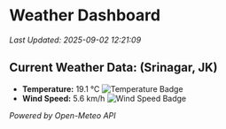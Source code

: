 
# Weather Dashboard

_Last Updated: 2025-09-02 12:21:09_

## Current Weather Data: (Srinagar, JK)
- **Temperature:** 19.1 °C ![Temperature Badge](https://img.shields.io/badge/Temperature-Low%20Temp-blue)
- **Wind Speed:** 5.6 km/h ![Wind Speed Badge](https://img.shields.io/badge/Wind%20Speed-Light%20Wind-blue)

*Powered by Open-Meteo API*
